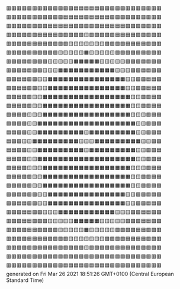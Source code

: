 🟥🟥🟥🟥🟥🟥🟥🟥🟪🟪🟪🟪🟪🟦🟦🟦🟦🟦🟪🟪🟪🟪🟪🟥🟥🟥🟥🟥🟥🟥  
🟥🟥🟥🟥🟥🟥🟪🟪🟪🟪🟪🟦🟦🟦🟦🟩🟦🟦🟦🟦🟪🟪🟪🟪🟪🟥🟥🟥🟥🟥  
🟥🟥🟥🟪🟪🟪🟪🟪🟦🟦🟦🟦🟦🟩🟩🟩🟩🟩🟦🟦🟦🟦🟦🟪🟪🟪🟪🟪🟥🟥  
🟥🟥🟪🟪🟪🟪🟦🟦🟦🟦🟩🟩🟩🟩🟩🟨🟩🟩🟩🟩🟩🟦🟦🟦🟦🟪🟪🟪🟪🟥  
🟥🟥🟪🟪🟦🟦🟦🟦🟩🟩🟩🟩🟨🟨🟨🟨🟨🟨🟨🟩🟩🟩🟩🟦🟦🟦🟦🟪🟪🟥  
🟥🟥🟪🟪🟦🟦🟩🟩🟩🟩🟨🟨🟨🟨🟨🟧🟨🟨🟨🟨🟨🟩🟩🟩🟩🟦🟦🟪🟪🟥  
🟥🟪🟪🟦🟦🟩🟩🟩🟨🟨🟨🟨🟨🟧🟧🟧🟧🟧🟨🟨🟨🟨🟨🟩🟩🟩🟦🟦🟪🟪  
🟥🟪🟪🟦🟦🟩🟩🟨🟨🟨🟧🟧🟧🟧🟧🟧🟧🟧🟧🟧🟧🟨🟨🟨🟩🟩🟦🟦🟪🟪  
🟪🟪🟦🟦🟩🟩🟨🟨🟧🟧🟧🟧🟧🟧🟧🟧🟧🟧🟧🟧🟧🟧🟧🟨🟨🟩🟩🟦🟦🟪  
🟪🟪🟦🟦🟩🟩🟨🟨🟧🟧🟧🟧🟧🟧🟧🟧🟧🟧🟧🟧🟧🟧🟧🟨🟨🟩🟩🟦🟦🟪  
🟪🟪🟦🟩🟩🟨🟨🟧🟧🟧🟧🟧🟧🟧🟧🟧🟧🟧🟧🟧🟧🟧🟧🟧🟨🟨🟩🟩🟦🟪  
🟪🟦🟦🟩🟩🟨🟨🟧🟧🟧🟧🟧🟧🟧🟧🟧🟧🟧🟧🟧🟧🟧🟧🟧🟨🟨🟩🟩🟦🟦  
🟪🟦🟦🟩🟨🟨🟨🟧🟧🟧🟧🟧🟧🟧🟧🟧🟧🟧🟧🟧🟧🟧🟧🟧🟨🟨🟨🟩🟦🟦  
🟦🟦🟩🟩🟨🟨🟧🟧🟧🟧🟧🟧🟧🟧🟧🟧🟧🟧🟧🟧🟧🟧🟧🟧🟧🟨🟨🟩🟩🟦  
🟦🟦🟩🟩🟨🟨🟧🟧🟧🟧🟧🟧🟧🟧🟧🟨🟧🟧🟧🟧🟧🟧🟧🟧🟧🟨🟨🟩🟩🟦  
🟦🟩🟩🟨🟨🟧🟧🟧🟧🟧🟧🟧🟧🟧🟨🟨🟨🟧🟧🟧🟧🟧🟧🟧🟧🟧🟨🟨🟩🟩  
🟦🟦🟩🟩🟨🟨🟧🟧🟧🟧🟧🟧🟧🟧🟧🟨🟧🟧🟧🟧🟧🟧🟧🟧🟧🟨🟨🟩🟩🟦  
🟦🟦🟩🟩🟨🟨🟧🟧🟧🟧🟧🟧🟧🟧🟧🟧🟧🟧🟧🟧🟧🟧🟧🟧🟧🟨🟨🟩🟩🟦  
🟪🟦🟦🟩🟨🟨🟨🟧🟧🟧🟧🟧🟧🟧🟧🟧🟧🟧🟧🟧🟧🟧🟧🟧🟨🟨🟨🟩🟦🟦  
🟪🟦🟦🟩🟩🟨🟨🟧🟧🟧🟧🟧🟧🟧🟧🟧🟧🟧🟧🟧🟧🟧🟧🟧🟨🟨🟩🟩🟦🟦  
🟪🟪🟦🟩🟩🟨🟨🟧🟧🟧🟧🟧🟧🟧🟧🟧🟧🟧🟧🟧🟧🟧🟧🟧🟨🟨🟩🟩🟦🟪  
🟪🟪🟦🟦🟩🟩🟨🟨🟧🟧🟧🟧🟧🟧🟧🟧🟧🟧🟧🟧🟧🟧🟧🟨🟨🟩🟩🟦🟦🟪  
🟪🟪🟦🟦🟩🟩🟨🟨🟧🟧🟧🟧🟧🟧🟧🟧🟧🟧🟧🟧🟧🟧🟧🟨🟨🟩🟩🟦🟦🟪  
🟥🟪🟪🟦🟦🟩🟩🟨🟨🟨🟧🟧🟧🟧🟧🟧🟧🟧🟧🟧🟧🟨🟨🟨🟩🟩🟦🟦🟪🟪  
🟥🟪🟪🟦🟦🟩🟩🟩🟨🟨🟨🟨🟨🟧🟧🟧🟧🟧🟨🟨🟨🟨🟨🟩🟩🟩🟦🟦🟪🟪  
🟥🟥🟪🟪🟦🟦🟩🟩🟩🟩🟨🟨🟨🟨🟨🟧🟨🟨🟨🟨🟨🟩🟩🟩🟩🟦🟦🟪🟪🟥  
🟥🟥🟪🟪🟦🟦🟦🟦🟩🟩🟩🟩🟨🟨🟨🟨🟨🟨🟨🟩🟩🟩🟩🟦🟦🟦🟦🟪🟪🟥  
🟥🟥🟪🟪🟪🟪🟦🟦🟦🟦🟩🟩🟩🟩🟩🟨🟩🟩🟩🟩🟩🟦🟦🟦🟦🟪🟪🟪🟪🟥  
🟥🟥🟥🟪🟪🟪🟪🟪🟦🟦🟦🟦🟦🟩🟩🟩🟩🟩🟦🟦🟦🟦🟦🟪🟪🟪🟪🟪🟥🟥  
🟥🟥🟥🟥🟥🟥🟪🟪🟪🟪🟪🟦🟦🟦🟦🟩🟦🟦🟦🟦🟪🟪🟪🟪🟪🟥🟥🟥🟥🟥  
generated on Fri Mar 26 2021 18:51:26 GMT+0100 (Central European Standard Time)  
